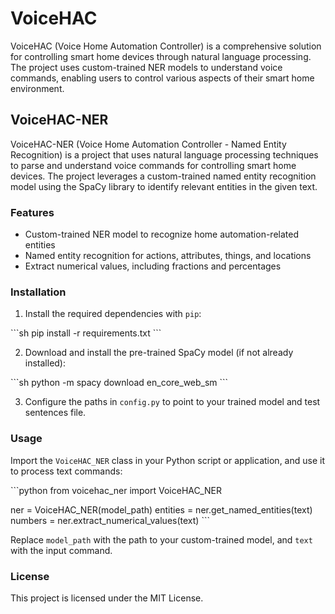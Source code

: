 # VoiceHAC

VoiceHAC (Voice Home Automation Controller) is a comprehensive solution for controlling smart home devices through natural language processing. The project uses custom-trained NER models to understand voice commands, enabling users to control various aspects of their smart home environment.  

## VoiceHAC-NER

VoiceHAC-NER (Voice Home Automation Controller - Named Entity Recognition) is a project that uses natural language processing techniques to parse and understand voice commands for controlling smart home devices. The project leverages a custom-trained named entity recognition model using the SpaCy library to identify relevant entities in the given text.  

### Features

- Custom-trained NER model to recognize home automation-related entities
- Named entity recognition for actions, attributes, things, and locations
- Extract numerical values, including fractions and percentages

### Installation

1. Install the required dependencies with `pip`:

\```sh
pip install -r requirements.txt
\```

2. Download and install the pre-trained SpaCy model (if not already installed):

\```sh
python -m spacy download en_core_web_sm
\```

3. Configure the paths in `config.py` to point to your trained model and test sentences file.

### Usage

Import the `VoiceHAC_NER` class in your Python script or application, and use it to process text commands:

\```python
from voicehac_ner import VoiceHAC_NER

ner = VoiceHAC_NER(model_path)
entities = ner.get_named_entities(text)
numbers = ner.extract_numerical_values(text)
\```

Replace `model_path` with the path to your custom-trained model, and `text` with the input command.

### License

This project is licensed under the MIT License.


